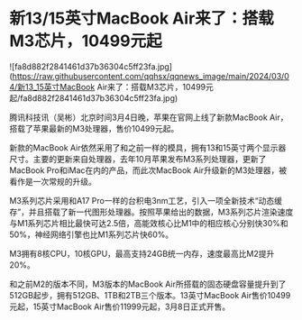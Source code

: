 # 新13/15英寸MacBook Air来了：搭载M3芯片，10499元起

![fa8d882f2841461d37b36304c5ff23fa.jpg](https://raw.githubusercontent.com/qqhsx/qqnews_image/main/2024/03/04/新13_15英寸MacBook Air来了：搭载M3芯片，10499元起/fa8d882f2841461d37b36304c5ff23fa.jpg)

腾讯科技讯（吴彬）北京时间3月4日晚，苹果在官网上线了新款MacBook Air，搭载了苹果最新的M3处理器，售价10499元起。

新款的MacBook
Air依然采用了和之前一样的模具，拥有13和15英寸两个显示器尺寸。主要的更新来自处理器，去年10月苹果发布M3系列处理器，更新了MacBook
Pro和iMac在内的产品，而此次MacBook Air升级新的M3处理器，被看作是一次常规的升级。

M3系列芯片采用和A17
Pro一样的台积电3nm工艺，引入一项全新技术“动态缓存”，并且搭载了新一代图形处理器。按照苹果给出的数据，M3系列芯片渲染速度与M1系列芯片相比最快可达2.5倍，高能效核心比M1中的相应核心分别快30%和50%，神经网络引擎也比M1系列芯片快60%。

M3拥有8核CPU，10核GPU，最高支持24GB统一内存，速度最高比M2提升20%。

和之前M2的版本不同，M3版本的MacBook
Air所搭载的固态硬盘容量提升到了512GB起步，拥有512GB、1TB和2TB三个版本。13英寸MacBook
Air售价10499元起，15英寸MacBook Air售价11999元起，3月8日正式开售。


